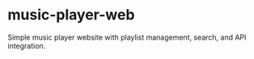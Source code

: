 # music-player-web
Simple music player website with playlist management, search, and API integration.
